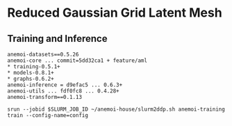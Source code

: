 # Reduced Gaussian Grid Latent Mesh
## Training and Inference


```
anemoi-datasets==0.5.26
anemoi-core ... commit=5dd32ca1 + feature/aml
* training-0.5.1+
* models-0.8.1+
* graphs-0.6.2+
anemoi-inference = d9efac5 ... 0.6.3+
anemoi-utils ... fdf0fc8 ... 0.4.28+
anemoi-transform==0.1.13
```

```
srun --jobid $SLURM_JOB_ID ~/anemoi-house/slurm2ddp.sh anemoi-training train --config-name=config
```
